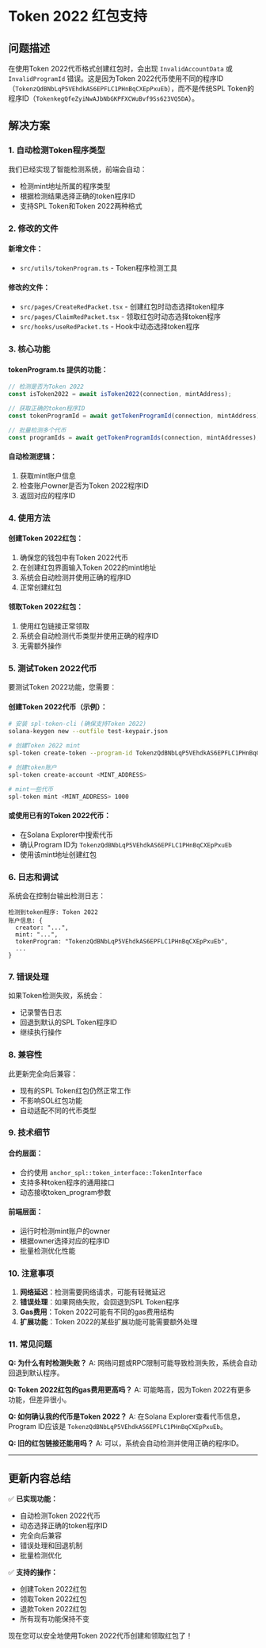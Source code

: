 # Token 2022 红包支持

## 问题描述

在使用Token 2022代币格式创建红包时，会出现 `InvalidAccountData` 或 `InvalidProgramId` 错误。这是因为Token 2022代币使用不同的程序ID（`TokenzQdBNbLqP5VEhdkAS6EPFLC1PHnBqCXEpPxuEb`），而不是传统SPL Token的程序ID（`TokenkegQfeZyiNwAJbNbGKPFXCWuBvf9Ss623VQ5DA`）。

## 解决方案

### 1. 自动检测Token程序类型

我们已经实现了智能检测系统，前端会自动：
- 检测mint地址所属的程序类型
- 根据检测结果选择正确的token程序ID
- 支持SPL Token和Token 2022两种格式

### 2. 修改的文件

#### 新增文件：
- `src/utils/tokenProgram.ts` - Token程序检测工具

#### 修改的文件：
- `src/pages/CreateRedPacket.tsx` - 创建红包时动态选择token程序
- `src/pages/ClaimRedPacket.tsx` - 领取红包时动态选择token程序  
- `src/hooks/useRedPacket.ts` - Hook中动态选择token程序

### 3. 核心功能

#### tokenProgram.ts 提供的功能：
```typescript
// 检测是否为Token 2022
const isToken2022 = await isToken2022(connection, mintAddress);

// 获取正确的token程序ID
const tokenProgramId = await getTokenProgramId(connection, mintAddress);

// 批量检测多个代币
const programIds = await getTokenProgramIds(connection, mintAddresses);
```

#### 自动检测逻辑：
1. 获取mint账户信息
2. 检查账户owner是否为Token 2022程序ID
3. 返回对应的程序ID

### 4. 使用方法

#### 创建Token 2022红包：
1. 确保您的钱包中有Token 2022代币
2. 在创建红包界面输入Token 2022的mint地址
3. 系统会自动检测并使用正确的程序ID
4. 正常创建红包

#### 领取Token 2022红包：
1. 使用红包链接正常领取
2. 系统会自动检测代币类型并使用正确的程序ID
3. 无需额外操作

### 5. 测试Token 2022代币

要测试Token 2022功能，您需要：

#### 创建Token 2022代币（示例）：
```bash
# 安装 spl-token-cli (确保支持Token 2022)
solana-keygen new --outfile test-keypair.json

# 创建Token 2022 mint
spl-token create-token --program-id TokenzQdBNbLqP5VEhdkAS6EPFLC1PHnBqCXEpPxuEb --decimals 9

# 创建token账户
spl-token create-account <MINT_ADDRESS>

# mint一些代币
spl-token mint <MINT_ADDRESS> 1000
```

#### 或使用已有的Token 2022代币：
- 在Solana Explorer中搜索代币
- 确认Program ID为 `TokenzQdBNbLqP5VEhdkAS6EPFLC1PHnBqCXEpPxuEb`
- 使用该mint地址创建红包

### 6. 日志和调试

系统会在控制台输出检测日志：
```
检测到token程序: Token 2022
账户信息: {
  creator: "...",
  mint: "...", 
  tokenProgram: "TokenzQdBNbLqP5VEhdkAS6EPFLC1PHnBqCXEpPxuEb",
  ...
}
```

### 7. 错误处理

如果Token检测失败，系统会：
- 记录警告日志
- 回退到默认的SPL Token程序ID
- 继续执行操作

### 8. 兼容性

此更新完全向后兼容：
- 现有的SPL Token红包仍然正常工作
- 不影响SOL红包功能
- 自动适配不同的代币类型

### 9. 技术细节

#### 合约层面：
- 合约使用 `anchor_spl::token_interface::TokenInterface`
- 支持多种token程序的通用接口
- 动态接收token_program参数

#### 前端层面：  
- 运行时检测mint账户的owner
- 根据owner选择对应的程序ID
- 批量检测优化性能

### 10. 注意事项

1. **网络延迟**：检测需要网络请求，可能有轻微延迟
2. **错误处理**：如果网络失败，会回退到SPL Token程序
3. **Gas费用**：Token 2022可能有不同的gas费用结构
4. **扩展功能**：Token 2022的某些扩展功能可能需要额外处理

### 11. 常见问题

**Q: 为什么有时检测失败？**
A: 网络问题或RPC限制可能导致检测失败，系统会自动回退到默认程序。

**Q: Token 2022红包的gas费用更高吗？**
A: 可能略高，因为Token 2022有更多功能，但差异很小。

**Q: 如何确认我的代币是Token 2022？**
A: 在Solana Explorer查看代币信息，Program ID应该是 `TokenzQdBNbLqP5VEhdkAS6EPFLC1PHnBqCXEpPxuEb`。

**Q: 旧的红包链接还能用吗？**
A: 可以，系统会自动检测并使用正确的程序ID。

---

## 更新内容总结

✅ **已实现功能：**
- 自动检测Token 2022代币
- 动态选择正确的token程序ID
- 完全向后兼容
- 错误处理和回退机制
- 批量检测优化

✅ **支持的操作：**
- 创建Token 2022红包
- 领取Token 2022红包
- 退款Token 2022红包
- 所有现有功能保持不变

现在您可以安全地使用Token 2022代币创建和领取红包了！ 